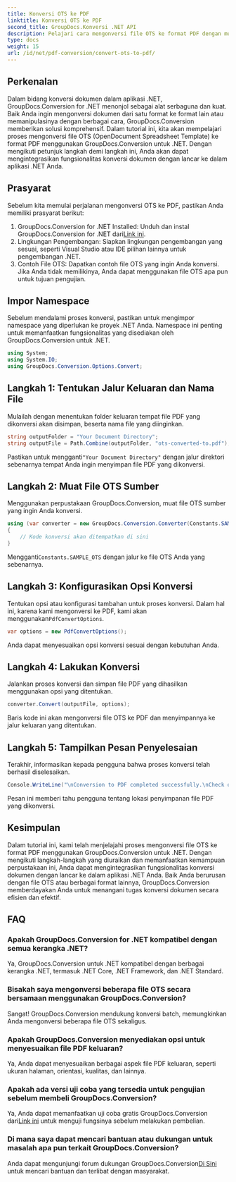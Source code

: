 ```yaml
---
title: Konversi OTS ke PDF
linktitle: Konversi OTS ke PDF
second_title: GroupDocs.Konversi .NET API
description: Pelajari cara mengonversi file OTS ke format PDF dengan mudah menggunakan GroupDocs.Conversion untuk .NET. Tutorial langkah demi langkah disertakan.
type: docs
weight: 15
url: /id/net/pdf-conversion/convert-ots-to-pdf/
---
```

## Perkenalan
Dalam bidang konversi dokumen dalam aplikasi .NET, GroupDocs.Conversion for .NET menonjol sebagai alat serbaguna dan kuat. Baik Anda ingin mengonversi dokumen dari satu format ke format lain atau memanipulasinya dengan berbagai cara, GroupDocs.Conversion memberikan solusi komprehensif. Dalam tutorial ini, kita akan mempelajari proses mengonversi file OTS (OpenDocument Spreadsheet Template) ke format PDF menggunakan GroupDocs.Conversion untuk .NET. Dengan mengikuti petunjuk langkah demi langkah ini, Anda akan dapat mengintegrasikan fungsionalitas konversi dokumen dengan lancar ke dalam aplikasi .NET Anda.
## Prasyarat
Sebelum kita memulai perjalanan mengonversi OTS ke PDF, pastikan Anda memiliki prasyarat berikut:
1.  GroupDocs.Conversion for .NET Installed: Unduh dan instal GroupDocs.Conversion for .NET dari[Link ini](https://releases.groupdocs.com/conversion/net/).
2. Lingkungan Pengembangan: Siapkan lingkungan pengembangan yang sesuai, seperti Visual Studio atau IDE pilihan lainnya untuk pengembangan .NET.
3. Contoh File OTS: Dapatkan contoh file OTS yang ingin Anda konversi. Jika Anda tidak memilikinya, Anda dapat menggunakan file OTS apa pun untuk tujuan pengujian.

## Impor Namespace
Sebelum mendalami proses konversi, pastikan untuk mengimpor namespace yang diperlukan ke proyek .NET Anda. Namespace ini penting untuk memanfaatkan fungsionalitas yang disediakan oleh GroupDocs.Conversion untuk .NET.
```csharp
using System;
using System.IO;
using GroupDocs.Conversion.Options.Convert;
```
## Langkah 1: Tentukan Jalur Keluaran dan Nama File
Mulailah dengan menentukan folder keluaran tempat file PDF yang dikonversi akan disimpan, beserta nama file yang diinginkan.
```csharp
string outputFolder = "Your Document Directory";
string outputFile = Path.Combine(outputFolder, "ots-converted-to.pdf");
```
 Pastikan untuk mengganti`"Your Document Directory"` dengan jalur direktori sebenarnya tempat Anda ingin menyimpan file PDF yang dikonversi.
## Langkah 2: Muat File OTS Sumber
Menggunakan perpustakaan GroupDocs.Conversion, muat file OTS sumber yang ingin Anda konversi.
```csharp
using (var converter = new GroupDocs.Conversion.Converter(Constants.SAMPLE_OTS))
{
    // Kode konversi akan ditempatkan di sini
}
```
 Mengganti`Constants.SAMPLE_OTS` dengan jalur ke file OTS Anda yang sebenarnya.
## Langkah 3: Konfigurasikan Opsi Konversi
 Tentukan opsi atau konfigurasi tambahan untuk proses konversi. Dalam hal ini, karena kami mengonversi ke PDF, kami akan menggunakan`PdfConvertOptions`.
```csharp
var options = new PdfConvertOptions();
```
Anda dapat menyesuaikan opsi konversi sesuai dengan kebutuhan Anda.
## Langkah 4: Lakukan Konversi
Jalankan proses konversi dan simpan file PDF yang dihasilkan menggunakan opsi yang ditentukan.
```csharp
converter.Convert(outputFile, options);
```
Baris kode ini akan mengonversi file OTS ke PDF dan menyimpannya ke jalur keluaran yang ditentukan.
## Langkah 5: Tampilkan Pesan Penyelesaian
Terakhir, informasikan kepada pengguna bahwa proses konversi telah berhasil diselesaikan.
```csharp
Console.WriteLine("\nConversion to PDF completed successfully.\nCheck output in {0}", outputFolder);
```
Pesan ini memberi tahu pengguna tentang lokasi penyimpanan file PDF yang dikonversi.

## Kesimpulan
Dalam tutorial ini, kami telah menjelajahi proses mengonversi file OTS ke format PDF menggunakan GroupDocs.Conversion untuk .NET. Dengan mengikuti langkah-langkah yang diuraikan dan memanfaatkan kemampuan perpustakaan ini, Anda dapat mengintegrasikan fungsionalitas konversi dokumen dengan lancar ke dalam aplikasi .NET Anda. Baik Anda berurusan dengan file OTS atau berbagai format lainnya, GroupDocs.Conversion memberdayakan Anda untuk menangani tugas konversi dokumen secara efisien dan efektif.
## FAQ
### Apakah GroupDocs.Conversion for .NET kompatibel dengan semua kerangka .NET?
Ya, GroupDocs.Conversion untuk .NET kompatibel dengan berbagai kerangka .NET, termasuk .NET Core, .NET Framework, dan .NET Standard.
### Bisakah saya mengonversi beberapa file OTS secara bersamaan menggunakan GroupDocs.Conversion?
Sangat! GroupDocs.Conversion mendukung konversi batch, memungkinkan Anda mengonversi beberapa file OTS sekaligus.
### Apakah GroupDocs.Conversion menyediakan opsi untuk menyesuaikan file PDF keluaran?
Ya, Anda dapat menyesuaikan berbagai aspek file PDF keluaran, seperti ukuran halaman, orientasi, kualitas, dan lainnya.
### Apakah ada versi uji coba yang tersedia untuk pengujian sebelum membeli GroupDocs.Conversion?
 Ya, Anda dapat memanfaatkan uji coba gratis GroupDocs.Conversion dari[Link ini](https://releases.groupdocs.com/) untuk menguji fungsinya sebelum melakukan pembelian.
### Di mana saya dapat mencari bantuan atau dukungan untuk masalah apa pun terkait GroupDocs.Conversion?
 Anda dapat mengunjungi forum dukungan GroupDocs.Conversion[Di Sini](https://forum.groupdocs.com/c/conversion/11) untuk mencari bantuan dan terlibat dengan masyarakat.